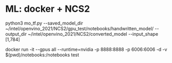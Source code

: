 # ML: docker + NCS2


python3 mo_tf.py --saved_model_dir ~/intel/openvino_2021/NCS2/gpu_test/notebooks/handwritten_model/ --output_dir ~/intel/openvino_2021/NCS2/converted_model --input_shape [1,784]

docker run -it --gpus all --runtime=nvidia -p 8888:8888 -p 6006:6006 -d -v $(pwd)/notebooks:/notebooks test